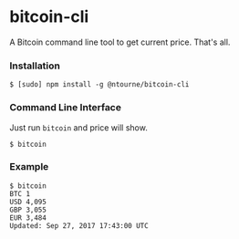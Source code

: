 # bitcoin-cli
A Bitcoin command line tool to get current price. That's all.


### Installation
````
$ [sudo] npm install -g @ntourne/bitcoin-cli
````

### Command Line Interface
Just run `bitcoin` and price will show.
````
$ bitcoin
````

### Example
````
$ bitcoin
BTC 1
USD 4,095
GBP 3,055
EUR 3,484
Updated: Sep 27, 2017 17:43:00 UTC
````

